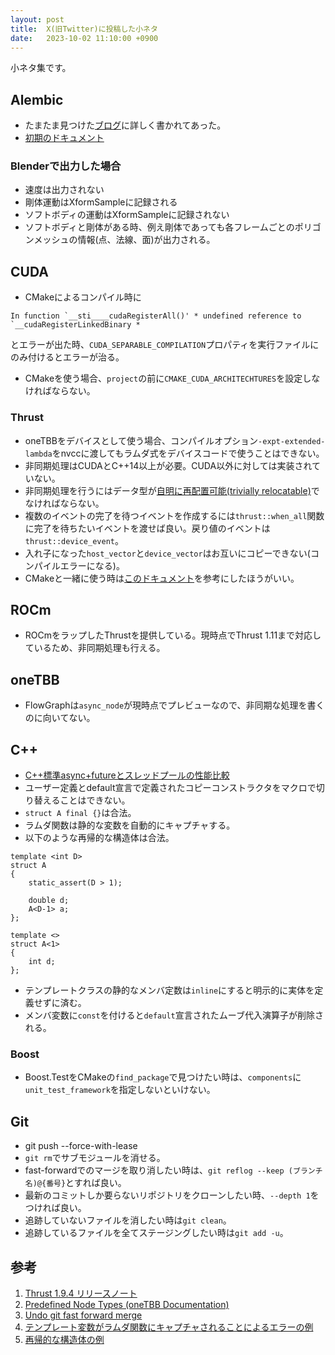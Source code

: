 ```yaml
---
layout: post
title:  X(旧Twitter)に投稿した小ネタ
date:   2023-10-02 11:10:00 +0900
---
```

小ネタ集です。

## Alembic
- たまたま見つけた[ブログ](https://i-saint.hatenablog.com/entry/2016/02/09/215542)に詳しく書かれてあった。
- [初期のドキュメント](https://code.google.com/archive/p/alembic/wikis/AlembicPoint9UsersGuide.wiki)

### Blenderで出力した場合
- 速度は出力されない
- 剛体運動はXformSampleに記録される
- ソフトボディの運動はXformSampleに記録されない
- ソフトボディと剛体がある時、例え剛体であっても各フレームごとのポリゴンメッシュの情報(点、法線、面)が出力される。


## CUDA
- CMakeによるコンパイル時に
```
In function `__sti____cudaRegisterAll()' * undefined reference to `__cudaRegisterLinkedBinary *
```
とエラーが出た時、`CUDA_SEPARABLE_COMPILATION`プロパティを実行ファイルにのみ付けるとエラーが治る。

- CMakeを使う場合、`project`の前に`CMAKE_CUDA_ARCHITECHTURES`を設定しなければならない。

### Thrust
- oneTBBをデバイスとして使う場合、コンパイルオプション`-expt-extended-lambda`をnvccに渡してもラムダ式をデバイスコードで使うことはできない。
- 非同期処理はCUDAとC++14以上が必要。CUDA以外に対しては実装されていない。
- 非同期処理を行うにはデータ型が[自明に再配置可能(trivially relocatable)](https://www.open-std.org/jtc1/sc22/wg21/docs/papers/2023/p1144r8.html)でなければならない。
- 複数のイベントの完了を待つイベントを作成するには`thrust::when_all`関数に完了を待ちたいイベントを渡せば良い。戻り値のイベントは`thrust::device_event`。
- 入れ子になった`host_vector`と`device_vector`はお互いにコピーできない(コンパイルエラーになる)。
- CMakeと一緒に使う時は[このドキュメント](https://github.com/NVIDIA/thrust/blob/main/thrust/cmake/README.md)を参考にしたほうがいい。

## ROCm
- ROCmをラップしたThrustを提供している。現時点でThrust 1.11まで対応しているため、非同期処理も行える。

## oneTBB
- FlowGraphは`async_node`が現時点でプレビューなので、非同期な処理を書くのに向いてない。

## C++
- [C++標準async+futureとスレッドプールの性能比較](https://mikio.hatenablog.com/entry/2021/07/13/224907)
- ユーザー定義とdefault宣言で定義されたコピーコンストラクタをマクロで切り替えることはできない。
- `struct A final {}`は合法。
- ラムダ関数は静的な変数を自動的にキャプチャする。
- 以下のような再帰的な構造体は合法。
```
template <int D>
struct A
{
    static_assert(D > 1);

    double d;
    A<D-1> a;
};

template <>
struct A<1>
{
    int d;
};
```
- テンプレートクラスの静的なメンバ定数は`inline`にすると明示的に実体を定義せずに済む。
- メンバ変数に`const`を付けると`default`宣言されたムーブ代入演算子が削除される。

### Boost
- Boost.TestをCMakeの`find_package`で見つけたい時は、`components`に`unit_test_framework`を指定しないといけない。


## Git
- git push --force-with-lease
- `git rm`でサブモジュールを消せる。
- fast-forwardでのマージを取り消したい時は、`git reflog --keep (ブランチ名)@{番号}`とすれば良い。
- 最新のコミットしか要らないリポジトリをクローンしたい時、`--depth 1`をつければ良い。
- 追跡していないファイルを消したい時は`git clean`。
- 追跡しているファイルを全てステージングしたい時は`git add -u`。


## 参考
1. [Thrust 1.9.4 リリースノート](https://github.com/NVIDIA/thrust/releases/tag/1.9.4)
1. [Predefined Node Types (oneTBB Documentation)](https://oneapi-src.github.io/oneTBB/main/tbb_userguide/Predefined_Node_Types.html)
1. [Undo git fast forward merge](https://stackoverflow.com/questions/17041317/undo-git-fast-forward-merge)
1. [テンプレート変数がラムダ関数にキャプチャされることによるエラーの例](https://wandbox.org/permlink/NiQFySYiXqODLaVr)
1. [再帰的な構造体の例](https://wandbox.org/permlink/VXCWD2IQlLIdz5wT)